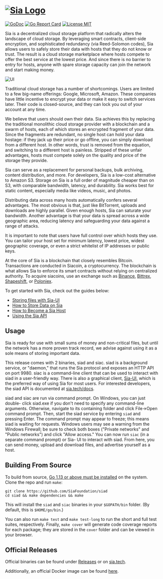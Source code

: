 # [![Sia Logo](https://sia.tech/static/assets/svg/sia-green-logo.svg)](http://sia.tech)

[![GoDoc](https://godoc.org/go.sia.tech/siad?status.svg)](https://godoc.org/go.sia.tech/siad)
[![Go Report Card](https://goreportcard.com/badge/go.sia.tech/siad)](https://goreportcard.com/report/go.sia.tech/siad)
[![License MIT](https://img.shields.io/badge/License-MIT-brightgreen.svg)](https://img.shields.io/badge/License-MIT-brightgreen.svg)

Sia is a decentralized cloud storage platform that radically alters the
landscape of cloud storage. By leveraging smart contracts, client-side
encryption, and sophisticated redundancy (via Reed-Solomon codes), Sia allows
users to safely store their data with hosts that they do not know or trust.
The result is a cloud storage marketplace where hosts compete to offer the
best service at the lowest price. And since there is no barrier to entry for
hosts, anyone with spare storage capacity can join the network and start
making money.

![UI](https://i.imgur.com/BFMQwhg.png)

Traditional cloud storage has a number of shortcomings. Users are limited to a
few big-name offerings: Google, Microsoft, Amazon. These companies have little
incentive to encrypt your data or make it easy to switch services later. Their
code is closed-source, and they can lock you out of your account at any time.

We believe that users should own their data. Sia achieves this by replacing
the traditional monolithic cloud storage provider with a blockchain and a
swarm of hosts, each of which stores an encrypted fragment of your data. Since
the fragments are redundant, no single host can hold your data hostage: if
they jack up their price or go offline, you can simply download from a
different host. In other words, trust is removed from the equation, and
switching to a different host is painless. Stripped of these unfair
advantages, hosts must compete solely on the quality and price of the storage
they provide.

Sia can serve as a replacement for personal backups, bulk archiving, content
distribution, and more. For developers, Sia is a low-cost alternative to
Amazon S3. Storage on Sia is a full order of magnitude cheaper than on S3,
with comparable bandwidth, latency, and durability. Sia works best for static
content, especially media like videos, music, and photos.

Distributing data across many hosts automatically confers several advantages.
The most obvious is that, just like BitTorrent, uploads and downloads are
highly parallel. Given enough hosts, Sia can saturate your bandwidth. Another
advantage is that your data is spread across a wide geographic area, reducing
latency and safeguarding your data against a range of attacks.

It is important to note that users have full control over which hosts they
use. You can tailor your host set for minimum latency, lowest price, widest
geographic coverage, or even a strict whitelist of IP addresses or public
keys.

At the core of Sia is a blockchain that closely resembles Bitcoin. Transactions
are conducted in Siacoin, a cryptocurrency. The blockchain is what allows Sia to
enforce its smart contracts without relying on centralized authority. To acquire
siacoins, use an exchange such as [Binance](https://binance.com),
[Bittrex](https://bittrex.com), [Shapeshift](https://shapeshift.io), or
[Poloniex](https://poloniex.com).

To get started with Sia, check out the guides below:

- [Storing files with Sia-UI](https://blog.sia.tech/a-guide-to-sia-ui-v1-4-0-7ec3dfcae35a)
- [How to Store Data on Sia](https://blog.sia.tech/getting-started-with-private-decentralized-cloud-storage-c9565dc8c854)
- [How to Become a Sia Host](https://blog.sia.tech/how-to-run-a-host-on-sia-2159ebc4725)
- [Using the Sia API](https://blog.sia.tech/api-quickstart-guide-f1d160c05235)


Usage
-----

Sia is ready for use with small sums of money and non-critical files, but
until the network has a more proven track record, we advise against using it
as a sole means of storing important data.

This release comes with 2 binaries, siad and siac. siad is a background service,
or "daemon," that runs the Sia protocol and exposes an HTTP API on port 9980.
siac is a command-line client that can be used to interact with siad in a
user-friendly way. There is also a graphical client,
[Sia-UI](https://github.com/SiaFoundation/Sia-UI), which is the preferred way of
using Sia for most users. For interested developers, the siad API is documented
at [sia.tech/docs](https://sia.tech/docs/).

siad and siac are run via command prompt. On Windows, you can just double-
click siad.exe if you don't need to specify any command-line arguments.
Otherwise, navigate to its containing folder and click File->Open command
prompt. Then, start the siad service by entering `siad` and pressing Enter.
The command prompt may appear to freeze; this means siad is waiting for
requests. Windows users may see a warning from the Windows Firewall; be sure
to check both boxes ("Private networks" and "Public networks") and click
"Allow access." You can now run `siac` (in a separate command prompt) or Sia-
UI to interact with siad. From here, you can send money, upload and download
files, and advertise yourself as a host.

Building From Source
--------------------

To build from source, [Go 1.13 or above must be
installed](https://golang.org/doc/install) on the system. Clone the repo and run
`make`:

```
git clone https://github.com/SiaFoundation/siad
cd siad && make dependencies && make
```

This will install the `siad` and `siac` binaries in your `$GOPATH/bin` folder.
(By default, this is `$HOME/go/bin`.)

You can also run `make test` and `make test-long` to run the short and full test
suites, respectively. Finally, `make cover` will generate code coverage reports
for each package; they are stored in the `cover` folder and can be viewed in
your browser.

Official Releases
--------------------
Official binaries can be found under
[Releases](https://github.com/SiaFoundation/siad/releases) or on
[sia.tech](https://sia.tech/get-started).

Additionally, an official Docker image can be found
[here](https://hub.docker.com/r/nebulouslabs/sia).
